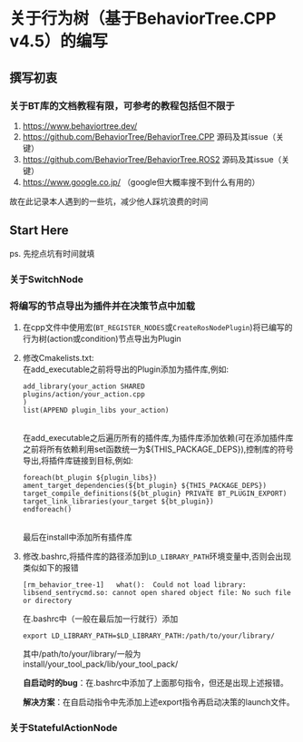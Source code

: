 # 关于行为树（基于BehaviorTree.CPP v4.5）的编写
## 撰写初衷
### 关于BT库的文档教程有限，可参考的教程包括但不限于
1. https://www.behaviortree.dev/
2. https://github.com/BehaviorTree/BehaviorTree.CPP 源码及其issue（关键）
3. https://github.com/BehaviorTree/BehaviorTree.ROS2 源码及其issue（关键）
4. https://www.google.co.jp/ （google但大概率搜不到什么有用的）

故在此记录本人遇到的一些坑，减少他人踩坑浪费的时间

## Start Here
ps. 先挖点坑有时间就填
### 关于SwitchNode

### 将编写的节点导出为插件并在决策节点中加载
1. 在cpp文件中使用宏(``BT_REGISTER_NODES``或``CreateRosNodePlugin``)将已编写的行为树(action或condition)节点导出为Plugin
2. 修改Cmakelists.txt:
    <br>在add_executable之前将导出的Plugin添加为插件库,例如:<br/>
    ```
    add_library(your_action SHARED 
    plugins/action/your_action.cpp
    )
    list(APPEND plugin_libs your_action)
    ```
    <br>在add_executable之后遍历所有的插件库,为插件库添加依赖(可在添加插件库之前将所有依赖利用set函数统一为${THIS_PACKAGE_DEPS}),控制库的符号导出,将插件库链接到目标,例如:<br/>
    ```
    foreach(bt_plugin ${plugin_libs})
    ament_target_dependencies(${bt_plugin} ${THIS_PACKAGE_DEPS})
    target_compile_definitions(${bt_plugin} PRIVATE BT_PLUGIN_EXPORT)
    target_link_libraries(your_target ${bt_plugin})
    endforeach()
    ```
    <br>最后在install中添加所有插件库<br/>
3. 修改.bashrc,将插件库的路径添加到``LD_LIBRARY_PATH``环境变量中,否则会出现类似如下的报错
    ```
    [rm_behavior_tree-1]   what():  Could not load library: libsend_sentrycmd.so: cannot open shared object file: No such file or directory
    ```
    在.bashrc中（一般在最后加一行就行）添加
    ```
    export LD_LIBRARY_PATH=$LD_LIBRARY_PATH:/path/to/your/library/
    ```
    其中/path/to/your/library/一般为install/your_tool_pack/lib/your_tool_pack/

    **自启动时的bug**：在.bashrc中添加了上面那句指令，但还是出现上述报错。

    **解决方案**：在自启动指令中先添加上述export指令再启动决策的launch文件。

### 关于StatefulActionNode
